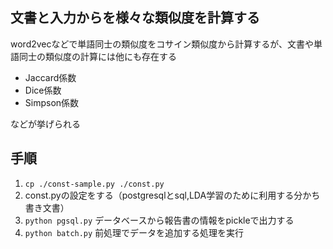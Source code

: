 ## 文書と入力からを様々な類似度を計算する
word2vecなどで単語同士の類似度をコサイン類似度から計算するが、文書や単語同士の類似度の計算には他にも存在する

- Jaccard係数
- Dice係数
- Simpson係数

などが挙げられる

## 手順
1. `cp ./const-sample.py ./const.py`
1. const.pyの設定をする（postgresqlとsql,LDA学習のために利用する分かち書き文書）
1. `python pgsql.py` データベースから報告書の情報をpickleで出力する
1. `python batch.py` 前処理でデータを追加する処理を実行

